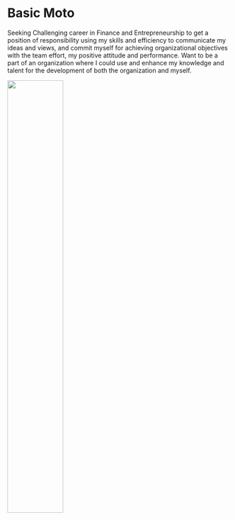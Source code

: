 # Basic Moto
Seeking Challenging career in Finance and Entrepreneurship to get a position of responsibility using my skills and efficiency to communicate my ideas and views, and commit myself for achieving organizational objectives with the team effort, my positive attitude and performance. Want to be a part of an organization where I could use and enhance my knowledge and talent for the development of both the organization and myself.

<img src="C:\Users\Faiiz\Desktop\2022-ss-DNE\2022-ss_DNE_AM\ansarmukhtar.github.io\ansarmukhtar.github.io\Ansar.jpg" width="50%" height="50%">